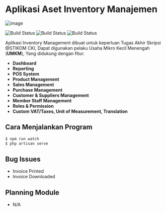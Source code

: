 # **Aplikasi Aset Inventory Manajemen**

![image](https://raw.githubusercontent.com/gonkricaw/KKP-Invasset/master/public/backend/img/logoNav.png?)

![Build Status](https://img.shields.io/static/v1.svg?label=Build&message=Alpha&color=navy) ![Build Status](https://img.shields.io/static/v1.svg?label=Laravel&message=v5.8.38&color=cyan) ![Build Status](https://img.shields.io/static/v1.svg?label=License&message=MIT&color=GREEN)

Aplikasi Inventory Management dibuat untuk keperluan Tugas Akhir Skripsi @STIKOM CKI, Dapat digunakan pelaku Usaha Mikro Kecil Menengah (**UMKM**), Yang didukung dengan fitur:

-   **Dashboard**
-   **Reporting**
-   **POS System**
-   **Product Management**
-   **Sales Management**
-   **Purchase Management**
-   **Customer & Suppliers Management**
-   **Member Staff Management**
-   **Roles & Permission**
-   **Custom VAT/Taxes, Unit of Measurement, Translation**

## Cara Menjalankan Program

```sh
$ npm run watch
$ php artisan serve
```

## Bug Issues

-   Invoice Printed
-   Invoice Downloaded

## Planning Module

- N/A
